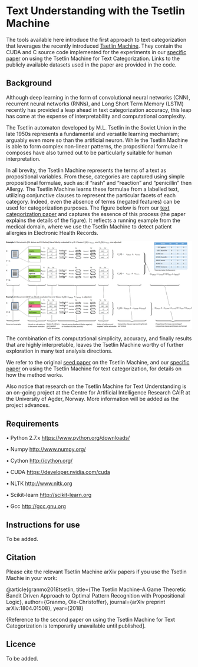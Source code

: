 # Text Understanding with the Tsetlin Machine
The tools available here introduce the first approach to text categorization that leverages the recently introduced [Tsetlin Machine](https://arxiv.org/pdf/1804.01508.pdf). They contain the CUDA and C source code implemented for the experiments in our [specific paper](https://arxiv.org/pdf/xxxx.pdf) on using the Tsetlin Machine for Text Categorization. Links to the publicly available datasets used in the paper are provided in the code.

## Background
Although deep learning in the form of convolutional neural networks (CNN), recurrent neural networks (RNNs), and Long Short Term Memory (LSTM) recently has provided a leap ahead in text categorization accuracy, this leap has come at the expense of interpretability and computational complexity. 

The Tsetlin automaton developed by M.L. Tsetlin in the Soviet Union in the late 1950s represents a fundamental and versatile learning mechanism; arguably even more so than the artificial neuron. While the Tsetlin Machine is able to form complex non-linear patterns, the propositional formulae it composes have also turned out to be particularly suitable for human interpretation.

In all brevity, the Tsetlin Machine represents the terms of a text as propositional variables. From these, categories are captured using simple propositional formulae, such as:  if “rash” and “reaction” and “penicillin” then Allergy. The Tsetlin Machine learns these formulae from a labelled text, utilizing conjunctive clauses to represent the particular facets of each category.  Indeed, even the absence of terms (negated features) can be used for categorization purposes. The figure below is from our [text categorization paper](https://arxiv.org/xxxx.pdf) and captures the essence of this process (the paper explains the details of the figure). It reflects a running example from the medical domain, where we use the Tsetlin Machine to detect patient allergies in Electronic Health Records. 

![alt text](https://raw.githubusercontent.com/bluebyte9001/TextUnderstandingTsetlinMachine/master/Figure4.tif)

The combination of its computational simplicity, accuracy, and finally results that are highly interpretable, leaves the Tsetlin Machine worthy of further exploration in many text analysis directions.  

We refer to the original [seed paper](https://arxiv.org/pdf/1804.01508.pdf) on the Tsetlin Machine, and our [specific paper](https://arxiv.org/pdf/xxxx.pdf) on using the Tsetlin Machine for text categorization, for details on how the method works.

Also notice that research on the Tsetlin Machine for Text Understanding is an on-going project at the Centre for Artificial Intelligence Research CAIR at the University of Agder, Norway. More information will be added as the project advances.

## Requirements
•	Python 2.7.x https://www.python.org/downloads/

•	Numpy http://www.numpy.org/

•	Cython http://cython.org/

•	CUDA https://developer.nvidia.com/cuda

•	NLTK http://www.nltk.org

•	Scikit-learn http://scikit-learn.org

•	Gcc http://gcc.gnu.org


## Instructions for use
To be added.

## Citation
Please cite the relevant Tsetlin Machine arXiv papers if you use the Tsetlin Machie in your work:

@article{granmo2018tsetlin, 
title={The Tsetlin Machine-A Game Theoretic Bandit Driven Approach to Optimal Pattern Recognition with Propositional Logic}, 
author={Granmo, Ole-Christoffer}, 
journal={arXiv preprint arXiv:1804.01508}, year={2018} 

{Reference to the second paper on using the Tsetlin Machine for Text Categorization is temporarily unavailable until published]. 

## Licence
To be added.
